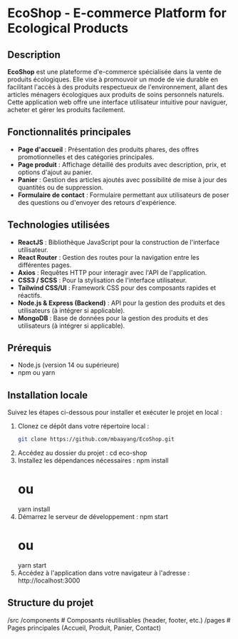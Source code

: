 # EcoShop - E-commerce Platform for Ecological Products

## Description

**EcoShop** est une plateforme d'e-commerce spécialisée dans la vente de produits écologiques. Elle vise à promouvoir un mode de vie durable en facilitant l'accès à des produits respectueux de l'environnement, allant des articles ménagers écologiques aux produits de soins personnels naturels. Cette application web offre une interface utilisateur intuitive pour naviguer, acheter et gérer les produits facilement.

## Fonctionnalités principales

- **Page d'accueil** : Présentation des produits phares, des offres promotionnelles et des catégories principales.
- **Page produit** : Affichage détaillé des produits avec description, prix, et options d'ajout au panier.
- **Panier** : Gestion des articles ajoutés avec possibilité de mise à jour des quantités ou de suppression.
- **Formulaire de contact** : Formulaire permettant aux utilisateurs de poser des questions ou d'envoyer des retours d'expérience.

## Technologies utilisées

- **ReactJS** : Bibliothèque JavaScript pour la construction de l'interface utilisateur.
- **React Router** : Gestion des routes pour la navigation entre les différentes pages.
- **Axios** : Requêtes HTTP pour interagir avec l'API de l'application.
- **CSS3 / SCSS** : Pour la stylisation de l'interface utilisateur.
- **Tailwind CSS/UI** : Framework CSS pour des composants rapides et réactifs.
- **Node.js & Express (Backend)** : API pour la gestion des produits et des utilisateurs (à intégrer si applicable).
- **MongoDB** : Base de données pour la gestion des produits et des utilisateurs (à intégrer si applicable).

## Prérequis

- Node.js (version 14 ou supérieure)
- npm ou yarn

## Installation locale

Suivez les étapes ci-dessous pour installer et exécuter le projet en local :

1. Clonez ce dépôt dans votre répertoire local :
   ```bash
   git clone https://github.com/mbaayang/EcoShop.git
2. Accédez au dossier du projet :
    cd eco-shop
3. Installez les dépendances nécessaires :
    npm install
    # ou
    yarn install
4. Démarrez le serveur de développement :
    npm start
    # ou
    yarn start
5. Accédez à l'application dans votre navigateur à l'adresse :
    http://localhost:3000
    
## Structure du projet

/src
  /components   # Composants réutilisables (header, footer, etc.)
  /pages        # Pages principales (Accueil, Produit, Panier, Contact)